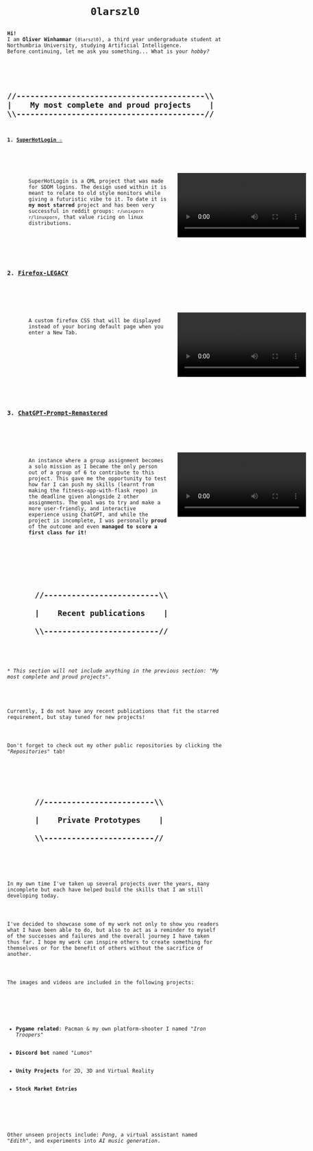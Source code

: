 <code>
<div id="main">
   
<h1 align=center>0larszl0</h1>
<strong>Hi!</strong>
I am <strong>Oliver Winhammar</strong> (<code>0larszl0</code>), a third year undergraduate student at Northumbria University, studying Artificial Intelligence.
Before continuing, let me ask you something... What is your <i>hobby?</i></p>

<h2>
//-----------------------------------------\\
|&nbsp;&nbsp;&nbsp;&nbsp;My most complete and proud projects&nbsp;&nbsp;&nbsp;&nbsp;|
\\-----------------------------------------//
</h2>
   
<div><strong>1. <a href="https://github.com/0larszl0/SuperHotLogin">SuperHotLogin ☆</a></strong></div>

   <div style="display: grid; grid-template-columns: 65% 35%; grid-column-gap: 20px; width: 100%; height: max(200px, auto); padding: 0 50px">
      <div>
         <p style="width: inherit; text-wrap: wrap">SuperHotLogin is a QML project that was made for SDDM logins. The design used within it is meant to relate to old style monitors while giving a futuristic vibe to it. To date it is <strong>my most starred</strong> project and has been very successful in reddit groups: <code>r/unixporn</code> <code>r/linuxporn</code>, that value ricing on linux distributions.</p>
      </div>
      <div>
         <video autoplay width="inherit" height="inherit">
            <source src="RepositoryClips/SuperHotLogin-Clip.mp4" type="video/mp4">
             Your browser does not support playing the mp4 SuperHotLogin clip.
         </video>
      </div>
   </div>

   <h3>2. <a href="https://github.com/0larszl0/Firefox-LEGACY">Firefox-LEGACY</a></h3>

   <div style="display: grid; grid-template-columns: 65% 35%; grid-column-gap: 20px; width: 100%; height: max(200px, auto); padding: 0 50px">
      <div>
         <p style="width: inherit; text-wrap: wrap">A custom firefox CSS that will be displayed instead of your boring default page when you enter a New Tab.</p>
      </div>
      <div>
         <video autoplay width="inherit" height="inherit">
            <source src="RepositoryClips/FireFox-LEGACY-Clip.mp4" type="video/mp4">
             Your browser does not support playing the mp4 SuperHotLogin clip.
         </video>
      </div>
   </div>

   <h3>3. <a href="https://github.com/0larszl0/ChatGPT-Prompt-Remastered">ChatGPT-Prompt-Remastered</a></h3>

   <div style="display: grid; grid-template-columns: 65% 35%; grid-column-gap: 20px; width: 100%; height: max(200px, auto); padding: 0 50px">
      <div>
         <p style="width: inherit; text-wrap: wrap">An instance where a group assignment becomes a solo mission as I became the only person out of a group of 6 to contribute to this project. This gave me the opportunity to test how far I can push my skills (learnt from making the fitness-app-with-flask repo) in the deadline given alongside 2 other assignments. The goal was to try and make a more user-friendly, and interactive experience using ChatGPT, and while the project is incomplete, I was personally <strong>proud</strong> of the outcome and even <strong>managed to score a first class for it!</strong></p>
      </div>
      <div>
         <video autoplay width="inherit" height="inherit">
            <source src="RepositoryClips/ChatGPT-Remastered-Clip.mp4" type="video/mp4">
             Your browser does not support playing the mp4 SuperHotLogin clip.
         </video>
      </div>
   </div>

   <h2 style="text-wrap: nowrap">
      //-------------------------\\<br  />
      |&nbsp;&nbsp;&nbsp;&nbsp;Recent publications&nbsp;&nbsp;&nbsp;&nbsp;|<br  />
      \\-------------------------//
   </h2>
   <p>* <i>This section will not include anything in the previous section: "My most complete and proud projects".</i></p>

   <p>Currently, I do not have any recent publications that fit the starred requirement, but stay tuned for new projects!</p>
   <p>Don't forget to check out my other public repositories by clicking the "<i>Repositories</i>" tab!</p>

   <h2 style="text-wrap: nowrap">
      //------------------------\\<br  />
      |&nbsp;&nbsp;&nbsp;&nbsp;Private Prototypes&nbsp;&nbsp;&nbsp;&nbsp;|<br  />
      \\------------------------//
   </h2>

   <p>In my own time I've taken up several projects over the years, many incomplete but each have helped build the skills that I am still developing today.</p>
   <p>I've decided to showcase some of my work not only to show you readers what I have been able to do, but also to act as a reminder to myself of the successes and failures and the overall journey I have taken thus far. I hope my work can inspire others to create something for themselves or for the benefit of others without the sacrifice of another.</p>
   <p>The images and videos are included in the following projects:</p>

   <ul>
      <li><strong>Pygame related</strong>: Pacman & my own platform-shooter I named "<i>Iron Troopers</i>"</li>
      <li><strong>Discord bot</strong> named "<i>Lumos</i>"</li>
      <li><strong>Unity Projects</strong> for 2D, 3D and Virtual Reality</li>
      <li><strong>Stock Market Entries</strong></li>
   </ul>

   <p>Other unseen projects include: <i>Pong</i>, a virtual assistant named "<i>Edith</i>", and experiments into <i>AI music generation</i>.</p>

</div>
</code>
